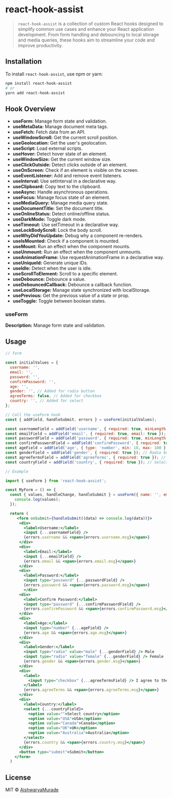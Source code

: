 # react-hook-assist

> `react-hook-assist` is a collection of custom React hooks designed to simplify common use cases and enhance your React application development. From form handling and debouncing to local storage and media queries, these hooks aim to streamline your code and improve productivity.

## Installation

To install `react-hook-assist`, use npm or yarn:

```bash
npm install react-hook-assist
# or
yarn add react-hook-assist
```

## Hook Overview

- **useForm:** Manage form state and validation.
- **useMetaData:** Manage document meta tags.
- **useFetch:** Fetch data from an API.
- **useWindowScroll:** Get the current scroll position.
- **useGeolocation:** Get the user's geolocation.
- **useScript:** Load external scripts.
- **useHover:** Detect hover state of an element.
- **useWindowSize:** Get the current window size.
- **useClickOutside:** Detect clicks outside of an element.
- **useOnScreen:** Check if an element is visible on the screen.
- **useEventListener:** Add and remove event listeners.
- **useInterval:** Use setInterval in a declarative way.
- **useClipboard:** Copy text to the clipboard.
- **useAsync:** Handle asynchronous operations.
- **useFocus:** Manage focus state of an element.
- **useMediaQuery:** Manage media query state.
- **useDocumentTitle:** Set the document title.
- **useOnlineStatus:** Detect online/offline status.
- **useDarkMode:** Toggle dark mode.
- **useTimeout:** Use setTimeout in a declarative way.
- **useLockBodyScroll:** Lock the body scroll.
- **useWhyDidYouUpdate:** Debug why a component re-renders.
- **useIsMounted:** Check if a component is mounted.
- **useMount:** Run an effect when the component mounts.
- **useUnmount:** Run an effect when the component unmounts.
- **useAnimationFrame:** Use requestAnimationFrame in a declarative way.
- **useUniqueId:** Generate unique IDs.
- **useIdle:** Detect when the user is idle.
- **useScrollToElement:** Scroll to a specific element.
- **useDebounce:** Debounce a value.
- **useDebouncedCallback:** Debounce a callback function.
- **useLocalStorage:** Manage state synchronized with localStorage.
- **usePrevious:** Get the previous value of a state or prop.
- **useToggle:** Toggle between boolean states.


### useForm
**Description:** Manage form state and validation.

## Usage
```jsx
// form

const initialValues = {
  username: '',
  email: '',
  password: '',
  confirmPassword: '',
  age: '',
  gender: '', // Added for radio button
  agreeTerms: false, // Added for checkbox
  country: '', // Added for select
};

// Call the useForm hook
const { addField, handleSubmit, errors } = useForm(initialValues);

const usernameField = addField('username', { required: true, minLength: 3, maxLength: 15 });
const emailField = addField('email', { required: true, email: true });
const passwordField = addField('password', { required: true, minLength: 8 });
const confirmPasswordField = addField('confirmPassword', { required: true, match: 'password' });
const ageField = addField('age', { type: 'number', min: 18, max: 100 });
const genderField = addField('gender', { required: true }); // Radio button field
const agreeTermsField = addField('agreeTerms', { required: true }); // Checkbox field
const countryField = addField('country', { required: true }); // Select field

// Example

import { useForm } from 'react-hook-assist';

const MyForm = () => {
  const { values, handleChange, handleSubmit } = useForm({ name: '', email: '' }, () => {
    console.log(values);
  });

  return (
     <form onSubmit={handleSubmit((data) => console.log(data))}>
      <div>
        <label>Username:</label>
        <input {...usernameField} />
        {errors.username && <span>{errors.username.msg}</span>}
      </div>
      <div>
        <label>Email:</label>
        <input {...emailField} />
        {errors.email && <span>{errors.email.msg}</span>}
      </div>
      <div>
        <label>Password:</label>
        <input type="password" {...passwordField} />
        {errors.password && <span>{errors.password.msg}</span>}
        </div>
      <div>
        <label>Confirm Password:</label>
        <input type="password" {...confirmPasswordField} />
        {errors.confirmPassword && <span>{errors.confirmPassword.msg}</span>}
      </div>
      <div>
        <label>Age:</label>
        <input type="number" {...ageField} />
        {errors.age && <span>{errors.age.msg}</span>}
      </div>
      <div>
        <label>Gender:</label>
        <input type="radio" value="male" {...genderField} /> Male
        <input type="radio" value="female" {...genderField} /> Female
        {errors.gender && <span>{errors.gender.msg}</span>}
      </div>
      <div>
        <label>
          <input type="checkbox" {...agreeTermsField} /> I agree to the terms and conditions
        </label>
        {errors.agreeTerms && <span>{errors.agreeTerms.msg}</span>}
      </div>
      <div>
        <label>Country:</label>
        <select {...countryField}>
          <option value="">Select country</option>
          <option value="USA">USA</option>
          <option value="Canada">Canada</option>
          <option value="UK">UK</option>
          <option value="Australia">Australia</option>
        </select>
        {errors.country && <span>{errors.country.msg}</span>}
      </div>
      <button type="submit">Submit</button>
    </form>
  )

```

## License

MIT © [AishwaryaMurade](https://github.com/AishwaryaMurade)
